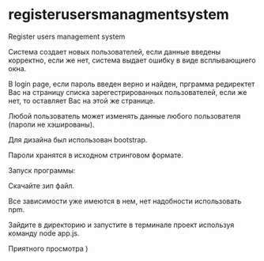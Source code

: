 # registerusersmanagmentsystem
Register users management system

Система создает новых пользователей, если данные введены корректно, если же нет, система выдает ошибку в виде всплывающиего окна.

В login page, если пароль введен верно и найден, прграмма редиректет Вас на страницу списка зарегестрированных пользователей, если же нет, то оставляет Вас на этой же странице. 

Любой пользователь может изменять данные любого пользователя (пароли не хэшированы). 

Для дизайна был использован bootstrap. 

Пароли хранятся в исходном стринговом формате. 



Запуск программы:

Скачайте зип файл.

Все зависимости уже имеются в нем, нет надобности использовать npm.

Зайдите в директорию и запустите в терминале проект используя команду node app.js.

Приятного просмотра )
